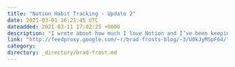 ```yaml
---
title: "Notion Habit Tracking - Update 2"
date: 2021-03-01 16:21:45 UTC
dateadded: 2021-03-11 17:02:25 +0000
description: "I wrote about how much I love Notion and I’ve been keeping track of my healthy habits using the tool. Keeping up with new years resolutions and forming new habits requires consistency above all else. When things start slipping, it’s […]"
link: "http://feedproxy.google.com/~r/brad-frosts-blog/~3/U0kJyMSpF64/"
category:
directory: _directory/brad-frost.md
---
```

